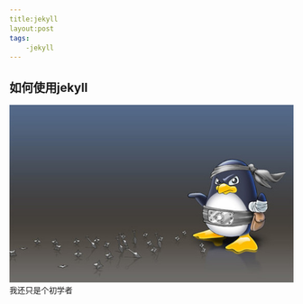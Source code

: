 ```yaml
---
title:jekyll
layout:post
tags:
    -jekyll
---
```

## 如何使用jekyll
![Shadow](/media/files/2017-05-26/linuxmascot.jpg)
我还只是个初学者
